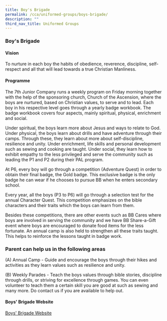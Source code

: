 ```yaml
---
title: Boy's Brigade
permalink: /cca/uniformed-groups/boys-brigade/
description: ""
third_nav_title: Uniformed Groups
---
```

### Boy's Brigade

#### Vision

To nurture in each boy the habits of obedience, reverence, discipline, self-respect and all that will lead towards a true Christian Manliness.

#### Programme

The 7th Junior Company runs a weekly program on Friday morning together with the help of the sponsoring church, Church of the Ascension, where the boys are nurtured, based on Christian values, to serve and to lead. Each boy in his respective level goes through a yearly badge workbook. The badge workbook covers four aspects, mainly spiritual, physical, enrichment and social.

Under spiritual, the boys learn more about Jesus and ways to relate to God. Under physical, the boys learn about drills and have adventure through their camps. Through these, they learn about more about self-discipline, resilience and unity. Under enrichment, life skills and personal development such as sewing and cooking are taught. Under social, they learn how to exhibit empathy to the less privileged and serve the community such as leading the P1 and P2 during their PAL program.

At P6, every boy will go through a competition (Adventure Quest) in order to obtain their final badge, the Gold badge. This exclusive badge is the only badge he can wear if he chooses to pursue BB when he enters secondary school.

Every year, all the boys (P3 to P6) will go through a selection test for the annual Character Quest. This competition emphasizes on the bible characters and their traits which the boys can learn from them.

Besides these competitions, there are other events such as BB Cares where boys are involved in serving the community and we have BB Share-a-Gift event where boys are encouraged to donate food items for the less fortunate. An annual camp is also held to strengthen all these traits taught. This helps to reinforce the lessons taught in badge work.

### Parent can help us in the following areas

(A) Annual Camp - Guide and encourage the boys through their hikes and activities as they learn values such as resilience and unity.

(B) Weekly Parades - Teach the boys values through bible stories, discipline through drills, or striving for excellence through games. You can even volunteer to teach them a certain skill you are good at such as sewing and many more. Do contact us if you are available to help out.

#### Boys' Brigade Website

[Boys' Brigade Website](https://sites.google.com/a/saintandrewsjunior.moe.edu.sg/sajs-7j-boys-brigade/home)